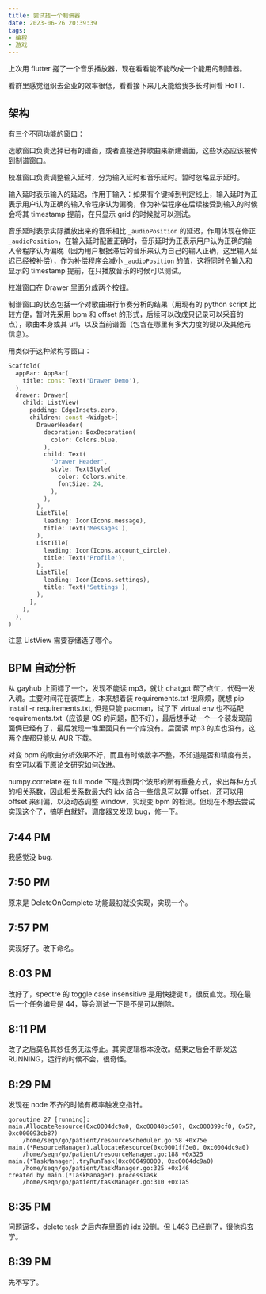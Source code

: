 ```yaml
---
title: 尝试搓一个制谱器
date: 2023-06-26 20:39:39
tags:
- 编程
- 游戏
---
```


上次用 flutter 搓了一个音乐播放器，现在看看能不能改成一个能用的制谱器。

看群里感觉组织去企业的效率很低，看看接下来几天能给我多长时间看 HoTT.

## 架构

有三个不同功能的窗口：

选歌窗口负责选择已有的谱面，或者直接选择歌曲来新建谱面，这些状态应该被传到制谱窗口。

校准窗口负责调整输入延时，分为输入延时和音乐延时。暂时忽略显示延时。

输入延时表示输入的延迟，作用于输入：如果有个键掉到判定线上，输入延时为正表示用户认为正确的输入令程序认为偏晚，作为补偿程序在后续接受到输入的时候会将其 timestamp 提前，在只显示 grid 的时候就可以测试。

音乐延时表示实际播放出来的音乐相比 `_audioPosition` 的延迟，作用体现在修正 `_audioPosition`，在输入延时配置正确时，音乐延时为正表示用户认为正确的输入令程序认为偏晚（因为用户根据滞后的音乐来认为自己的输入正确，这里输入延迟已经被补偿），作为补偿程序会减小 `_audioPosition` 的值，这将同时令输入和显示的 timestamp 提前，在只播放音乐的时候可以测试。

校准窗口在 Drawer 里面分成两个按钮。

制谱窗口的状态包括一个对歌曲进行节奏分析的结果（用现有的 python script 比较方便，暂时先采用 bpm 和 offset 的形式，后续可以改成只记录可以采音的点），歌曲本身或其 url，以及当前谱面（包含在哪里有多大力度的键以及其他元信息）。

用类似于这种架构写窗口：

```dart
Scaffold(
  appBar: AppBar(
    title: const Text('Drawer Demo'),
  ),
  drawer: Drawer(
    child: ListView(
      padding: EdgeInsets.zero,
      children: const <Widget>[
        DrawerHeader(
          decoration: BoxDecoration(
            color: Colors.blue,
          ),
          child: Text(
            'Drawer Header',
            style: TextStyle(
              color: Colors.white,
              fontSize: 24,
            ),
          ),
        ),
        ListTile(
          leading: Icon(Icons.message),
          title: Text('Messages'),
        ),
        ListTile(
          leading: Icon(Icons.account_circle),
          title: Text('Profile'),
        ),
        ListTile(
          leading: Icon(Icons.settings),
          title: Text('Settings'),
        ),
      ],
    ),
  ),
)
```

注意 ListView 需要存储选了哪个。

## BPM 自动分析

从 gayhub 上面嫖了一个，发现不能读 mp3，就让 chatgpt 帮了点忙，代码一发入魂。主要时间花在装库上，本来想着装 requirements.txt 很麻烦，就想 pip install -r requirements.txt, 但是只能 pacman，试了下 virtual env 也不适配 requirements.txt（应该是 OS 的问题，配不好），最后想手动一个一个装发现前面俩已经有了，最后发现一堆里面只有一个库没有。后面读 mp3 的库也没有，这两个库都只能从 AUR 下载。

对变 bpm 的歌曲分析效果不好，而且有时候数字不整，不知道是否和精度有关。有空可以看下原论文研究如何改进。

numpy.correlate 在 full mode 下是找到两个波形的所有重叠方式，求出每种方式的相关系数，因此相关系数最大的 idx 结合一些信息可以算 offset，还可以用 offset 来纠偏，以及动态调整 window，实现变 bpm 的检测。但现在不想去尝试实现这个了，搞明白就好，调度器又发现 bug，修一下。

## 7:44 PM

我感觉没 bug.

## 7:50 PM

原来是 DeleteOnComplete 功能最初就没实现，实现一个。

## 7:57 PM

实现好了。改下命名。

## 8:03 PM

改好了，spectre 的 toggle case insensitive 是用快捷键 ti，很反直觉。现在最后一个任务编号是 44，等会测试一下是不是可以删除。

## 8:11 PM

改了之后莫名其妙任务无法停止。其实逻辑根本没改。结束之后会不断发送 RUNNING，运行的时候不会，很奇怪。

## 8:29 PM

发现在 node 不齐的时候有概率触发空指针。

```
goroutine 27 [running]:
main.AllocateResource(0xc0004dc9a0, 0xc00048bc50?, 0xc000399cf0, 0x5?, 0xc000093cb8?)
    /home/seqn/go/patient/resourceScheduler.go:58 +0x75e
main.(*ResourceManager).allocateResource(0xc0001ff3e0, 0xc0004dc9a0)
    /home/seqn/go/patient/resourceManager.go:188 +0x325
main.(*TaskManager).tryRunTask(0xc000490000, 0xc0004dc9a0)
    /home/seqn/go/patient/taskManager.go:325 +0x146
created by main.(*TaskManager).processTask
    /home/seqn/go/patient/taskManager.go:310 +0x1a5
```

## 8:35 PM

问题逼多，delete task 之后内存里面的 idx 没删。但 L463 已经删了，很他妈玄学。

## 8:39 PM

先不写了。
